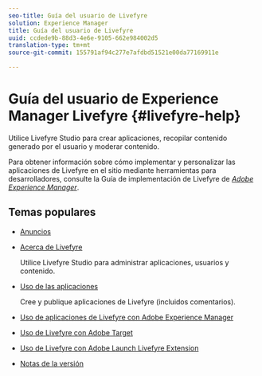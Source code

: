```yaml
---
seo-title: Guía del usuario de Livefyre
solution: Experience Manager
title: Guía del usuario de Livefyre
uuid: ccdede9b-88d3-4e6e-9105-662e984002d5
translation-type: tm+mt
source-git-commit: 155791af94c277e7afdbd51521e00da77169911e

---
```



# Guía del usuario de Experience Manager Livefyre {#livefyre-help}

Utilice Livefyre Studio para crear aplicaciones, recopilar contenido generado por el usuario y moderar contenido.

Para obtener información sobre cómo implementar y personalizar las aplicaciones de Livefyre en el sitio mediante herramientas para desarrolladores, consulte la Guía de implementación de Livefyre de [*Adobe Experience Manager*](/help/implementation/home.md).

## Temas populares

* [Anuncios](c-anouncements.md#c_anouncements)

* [Acerca de Livefyre](c-product.md#c_product)

   Utilice Livefyre Studio para administrar aplicaciones, usuarios y contenido.

* [Uso de las aplicaciones](c-about-apps/c-about-apps.md#c_about_apps)

   Cree y publique aplicaciones de Livefyre (incluidos comentarios).

* [Uso de aplicaciones de Livefyre con Adobe Experience Manager](https://helpx.adobe.com/experience-manager/6-4/sites/administering/using/livefyre.html)


* [Uso de Livefyre con Adobe Target](/help/using/c-library/livefyre-target.md)

* [Uso de Livefyre con Adobe Launch Livefyre Extension](https://docs.adobelaunch.com/extension-reference/web/adobe-livefyre-extension)

* [Notas de la versión](c-rn/c-rn.md#c_rn)

